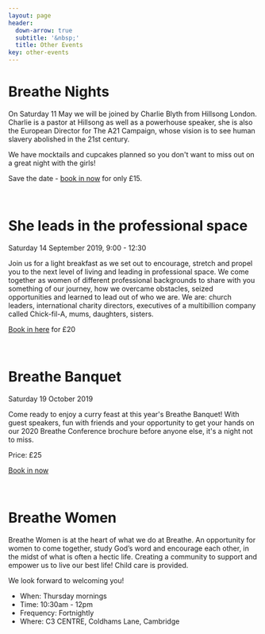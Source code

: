 ```yaml
---
layout: page
header:
  down-arrow: true
  subtitle: '&nbsp;'
  title: Other Events
key: other-events
---
```


# Breathe <span class="alt-title">Nights</span>

On Saturday 11 May we will be joined by Charlie Blyth from Hillsong London. Charlie is a pastor at Hillsong as well as a powerhouse speaker, she is also the European Director for The A21 Campaign, whose vision is to see human slavery abolished in the 21st century.

We have mocktails and cupcakes planned so you don't want to miss out on a great night with the girls!

Save the date - [book in now](https://thec3.churchsuite.co.uk/events/ntcmqgpb) for only &pound;15.


<br/>

# <span class="alt-title">She leads</span> in the professional space

Saturday 14 September 2019, 9:00 - 12:30

Join us for a light breakfast as we set out to encourage, stretch and propel you to the next level of living and leading in professional space. We come together as women of different professional backgrounds to share with you something of our journey, how we overcame obstacles, seized opportunities and learned to lead out of who we are. We are: church leaders, international charity directors, executives of a multibillion company called Chick-fil-A, mums, daughters, sisters.

[Book in here](https://thec3.churchsuite.co.uk/events/dbsatiwq) for &pound;20


<br/>


# Breathe <span class="alt-title">Banquet</span>

Saturday 19 October 2019

Come ready to enjoy a curry feast at this year's Breathe Banquet! With guest speakers, fun with friends and your opportunity to get your hands on our 2020 Breathe Conference brochure before anyone else, it's a night not to miss.

Price: &pound;25

[Book in now](https://thec3.churchsuite.co.uk/events/bfskrvfo)


<br/>

# Breathe <span class="alt-title">Women</span>

Breathe Women is at the heart of what we do at Breathe. An opportunity for women to come together, study God’s word and encourage each other, in the midst of what is often a hectic life. Creating a community to support and empower us to live our best life! Child care is provided.

We look forward to welcoming you!

* When: Thursday mornings
* Time: 10:30am - 12pm
* Frequency: Fortnightly
* Where: C3 CENTRE, Coldhams Lane, Cambridge


<!-- HACK! -->

<style>
@media (min-width: 993px) {
#map {
  margin-top: 50px;
}
}
</style>

